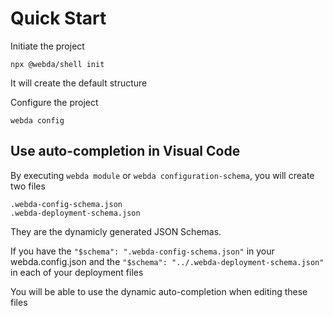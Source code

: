 # Quick Start

Initiate the project

```
npx @webda/shell init
```

It will create the default structure

Configure the project

```
webda config
```

## Use auto-completion in Visual Code

By executing `webda module` or `webda configuration-schema`, you will create two files

```
.webda-config-schema.json
.webda-deployment-schema.json
```

They are the dynamicly generated JSON Schemas.

If you have the `"$schema": ".webda-config-schema.json"` in your webda.config.json
and the `"$schema": "../.webda-deployment-schema.json"` in each of your deployment files

You will be able to use the dynamic auto-completion when editing these files
